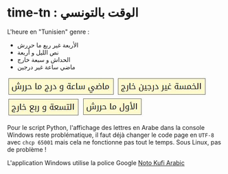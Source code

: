 # time-tn : الوقت بالتونسي
L'heure en "Tunisien" genre :
- الأربعة غير ربع ما حررش
- نص الليل و أربعة
- الحداش و سبعة خارج
- ماضي ساعة غير درجين

![0105](./binaries/0105.jpg "ماضي ساعة و درج ما حررش")
![0450](./binaries/0450.jpg "الخمسة غير درجين خارج")
![0915](./binaries/0915.jpg "التسعة و ربع خارج")
![1200](./binaries/1200.jpg "الأول ما حررش")

Pour le script Python, l'affichage des lettres en Arabe dans la console Windows reste problématique, il faut déjà changer le code page en ``UTF-8`` avec ``chcp 65001`` mais cela ne fonctionne pas tout le temps. Sous Linux, pas de problème !

L'application Windows utilise la police Google [Noto Kufi Arabic](https://noto-website-2.storage.googleapis.com/pkgs/NotoKufiArabic-hinted.zip)
